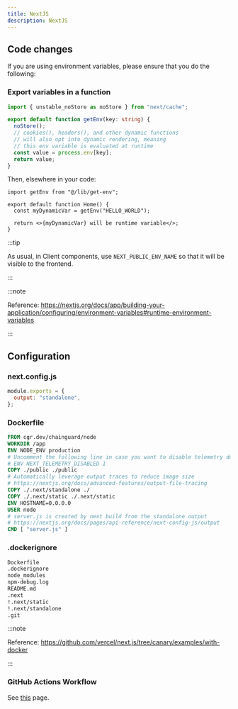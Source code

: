 ```yaml
---
title: NextJS
description: NextJS
---
```


## Code changes

If you are using environment variables, please ensure that you do the following:

### Export variables in a function

```typescript title=utils/get-env.ts
import { unstable_noStore as noStore } from "next/cache";

export default function getEnv(key: string) {
  noStore();
  // cookies(), headers(), and other dynamic functions
  // will also opt into dynamic rendering, meaning
  // this env variable is evaluated at runtime
  const value = process.env[key];
  return value;
}
```

Then, elsewhere in your code:

```tsx title=app/page.tsx
import getEnv from "@/lib/get-env";

export default function Home() {
  const myDynamicVar = getEnv("HELLO_WORLD");

  return <>{myDynamicVar} will be runtime variable</>;
}
```

:::tip

As usual, in Client components, use `NEXT_PUBLIC_ENV_NAME` so that it will be visible to the frontend.

:::

:::note

Reference: https://nextjs.org/docs/app/building-your-application/configuring/environment-variables#runtime-environment-variables

:::

## Configuration

### next.config.js

```js "output: "standalone"," title=next.config.js
module.exports = {
  output: "standalone",
};
```

### Dockerfile

```dockerfile title=Dockerfile
FROM cgr.dev/chainguard/node
WORKDIR /app
ENV NODE_ENV production
# Uncomment the following line in case you want to disable telemetry during runtime.
# ENV NEXT_TELEMETRY_DISABLED 1
COPY ./public ./public
# Automatically leverage output traces to reduce image size
# https://nextjs.org/docs/advanced-features/output-file-tracing
COPY ./.next/standalone ./
COPY ./.next/static ./.next/static
ENV HOSTNAME=0.0.0.0
USER node
# server.js is created by next build from the standalone output
# https://nextjs.org/docs/pages/api-reference/next-config-js/output
CMD [ "server.js" ]
```

### .dockerignore

```txt title=.dockerignore
Dockerfile
.dockerignore
node_modules
npm-debug.log
README.md
.next
!.next/static
!.next/standalone
.git
```

:::note

Reference: https://github.com/vercel/next.js/tree/canary/examples/with-docker

:::

### GitHub Actions Workflow

See [this](../workflow/) page.
